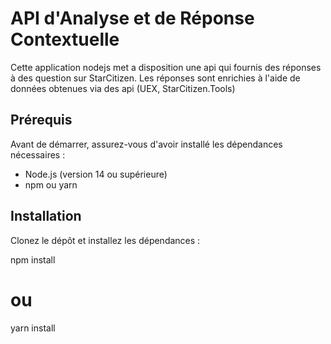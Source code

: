 # API d'Analyse et de Réponse Contextuelle

Cette application nodejs met a disposition une api qui fournis des réponses à des question sur StarCitizen. Les réponses sont enrichies à l'aide de données obtenues via des api (UEX, StarCitizen.Tools)
## Prérequis

Avant de démarrer, assurez-vous d'avoir installé les dépendances nécessaires :

- Node.js (version 14 ou supérieure)
- npm ou yarn

## Installation

Clonez le dépôt et installez les dépendances :

npm install
# ou
yarn install
